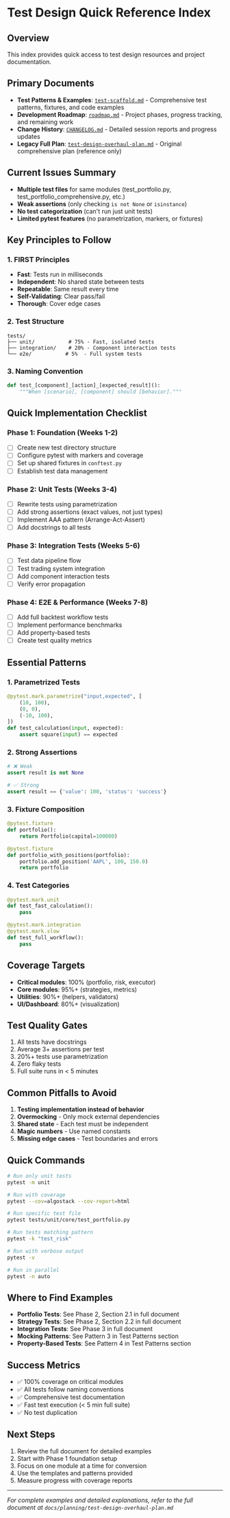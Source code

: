 # Test Design Quick Reference Index

## Overview
This index provides quick access to test design resources and project documentation.

## Primary Documents
- **Test Patterns & Examples**: [`test-scaffold.md`](test-scaffold.md) - Comprehensive test patterns, fixtures, and code examples
- **Development Roadmap**: [`roadmap.md`](roadmap.md) - Project phases, progress tracking, and remaining work  
- **Change History**: [`CHANGELOG.md`](CHANGELOG.md) - Detailed session reports and progress updates
- **Legacy Full Plan**: [`test-design-overhaul-plan.md`](test-design-overhaul-plan.md) - Original comprehensive plan (reference only)

## Current Issues Summary
- **Multiple test files** for same modules (test_portfolio.py, test_portfolio_comprehensive.py, etc.)
- **Weak assertions** (only checking `is not None` or `isinstance`)
- **No test categorization** (can't run just unit tests)
- **Limited pytest features** (no parametrization, markers, or fixtures)

## Key Principles to Follow

### 1. FIRST Principles
- **Fast**: Tests run in milliseconds
- **Independent**: No shared state between tests
- **Repeatable**: Same result every time
- **Self-Validating**: Clear pass/fail
- **Thorough**: Cover edge cases

### 2. Test Structure
```
tests/
├── unit/           # 75% - Fast, isolated tests
├── integration/    # 20% - Component interaction tests
└── e2e/           # 5%  - Full system tests
```

### 3. Naming Convention
```python
def test_[component]_[action]_[expected_result]():
    """When [scenario], [component] should [behavior]."""
```

## Quick Implementation Checklist

### Phase 1: Foundation (Weeks 1-2)
- [ ] Create new test directory structure
- [ ] Configure pytest with markers and coverage
- [ ] Set up shared fixtures in `conftest.py`
- [ ] Establish test data management

### Phase 2: Unit Tests (Weeks 3-4)
- [ ] Rewrite tests using parametrization
- [ ] Add strong assertions (exact values, not just types)
- [ ] Implement AAA pattern (Arrange-Act-Assert)
- [ ] Add docstrings to all tests

### Phase 3: Integration Tests (Weeks 5-6)
- [ ] Test data pipeline flow
- [ ] Test trading system integration
- [ ] Add component interaction tests
- [ ] Verify error propagation

### Phase 4: E2E & Performance (Weeks 7-8)
- [ ] Add full backtest workflow tests
- [ ] Implement performance benchmarks
- [ ] Add property-based tests
- [ ] Create test quality metrics

## Essential Patterns

### 1. Parametrized Tests
```python
@pytest.mark.parametrize("input,expected", [
    (10, 100),
    (0, 0),
    (-10, 100),
])
def test_calculation(input, expected):
    assert square(input) == expected
```

### 2. Strong Assertions
```python
# ❌ Weak
assert result is not None

# ✅ Strong
assert result == {'value': 100, 'status': 'success'}
```

### 3. Fixture Composition
```python
@pytest.fixture
def portfolio():
    return Portfolio(capital=100000)

@pytest.fixture
def portfolio_with_positions(portfolio):
    portfolio.add_position('AAPL', 100, 150.0)
    return portfolio
```

### 4. Test Categories
```python
@pytest.mark.unit
def test_fast_calculation():
    pass

@pytest.mark.integration
@pytest.mark.slow
def test_full_workflow():
    pass
```

## Coverage Targets
- **Critical modules**: 100% (portfolio, risk, executor)
- **Core modules**: 95%+ (strategies, metrics)
- **Utilities**: 90%+ (helpers, validators)
- **UI/Dashboard**: 80%+ (visualization)

## Test Quality Gates
1. All tests have docstrings
2. Average 3+ assertions per test
3. 20%+ tests use parametrization
4. Zero flaky tests
5. Full suite runs in < 5 minutes

## Common Pitfalls to Avoid
1. **Testing implementation instead of behavior**
2. **Overmocking** - Only mock external dependencies
3. **Shared state** - Each test must be independent
4. **Magic numbers** - Use named constants
5. **Missing edge cases** - Test boundaries and errors

## Quick Commands
```bash
# Run only unit tests
pytest -m unit

# Run with coverage
pytest --cov=algostack --cov-report=html

# Run specific test file
pytest tests/unit/core/test_portfolio.py

# Run tests matching pattern
pytest -k "test_risk"

# Run with verbose output
pytest -v

# Run in parallel
pytest -n auto
```

## Where to Find Examples
- **Portfolio Tests**: See Phase 2, Section 2.1 in full document
- **Strategy Tests**: See Phase 2, Section 2.2 in full document  
- **Integration Tests**: See Phase 3 in full document
- **Mocking Patterns**: See Pattern 3 in Test Patterns section
- **Property-Based Tests**: See Pattern 4 in Test Patterns section

## Success Metrics
- ✅ 100% coverage on critical modules
- ✅ All tests follow naming conventions
- ✅ Comprehensive test documentation
- ✅ Fast test execution (< 5 min full suite)
- ✅ No test duplication

## Next Steps
1. Review the full document for detailed examples
2. Start with Phase 1 foundation setup
3. Focus on one module at a time for conversion
4. Use the templates and patterns provided
5. Measure progress with coverage reports

---
*For complete examples and detailed explanations, refer to the full document at `docs/planning/test-design-overhaul-plan.md`*